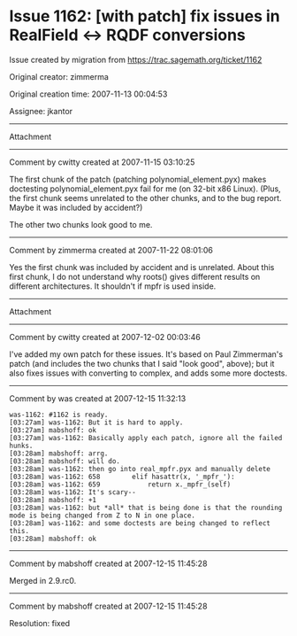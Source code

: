 # Issue 1162: [with patch] fix issues in RealField <-> RQDF conversions

Issue created by migration from https://trac.sagemath.org/ticket/1162

Original creator: zimmerma

Original creation time: 2007-11-13 00:04:53

Assignee: jkantor




---

Attachment


---

Comment by cwitty created at 2007-11-15 03:10:25

The first chunk of the patch (patching polynomial_element.pyx) makes doctesting polynomial_element.pyx fail for me (on 32-bit x86 Linux).  (Plus, the first chunk seems unrelated to the other chunks, and to the bug report.  Maybe it was included by accident?)

The other two chunks look good to me.


---

Comment by zimmerma created at 2007-11-22 08:01:06

Yes the first chunk was included by accident and is unrelated. About this first chunk, I do not understand why
roots() gives different results on different architectures. It shouldn't if mpfr is used inside.


---

Attachment


---

Comment by cwitty created at 2007-12-02 00:03:46

I've added my own patch for these issues.  It's based on Paul Zimmerman's patch (and includes the two chunks that I said "look good", above); but it also fixes issues with converting to complex, and adds some more doctests.


---

Comment by was created at 2007-12-15 11:32:13


```
was-1162: #1162 is ready.
[03:27am] was-1162: But it is hard to apply.
[03:27am] mabshoff: ok
[03:27am] was-1162: Basically apply each patch, ignore all the failed hunks.
[03:28am] mabshoff: arrg.
[03:28am] mabshoff: will do.
[03:28am] was-1162: then go into real_mpfr.pyx and manually delete
[03:28am] was-1162: 658        elif hasattr(x, '_mpfr_'):
[03:28am] was-1162: 659            return x._mpfr_(self)
[03:28am] was-1162: It's scary--
[03:28am] mabshoff: +1
[03:28am] was-1162: but *all* that is being done is that the rounding mode is being changed from Z to N in one place.
[03:28am] was-1162: and some doctests are being changed to reflect this.
[03:28am] mabshoff: ok
```



---

Comment by mabshoff created at 2007-12-15 11:45:28

Merged in 2.9.rc0.


---

Comment by mabshoff created at 2007-12-15 11:45:28

Resolution: fixed
